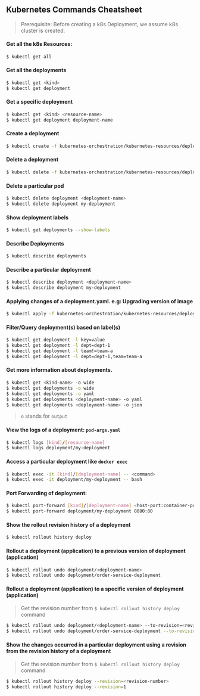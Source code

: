 ## Kubernetes Commands Cheatsheet

> Prerequisite: Before creating a k8s Deployment, we assume k8s cluster is created.

#### Get all the k8s Resources:
```bash
$ kubectl get all
```

#### Get all the deployments
```bash
$ kubectl get <kind>
$ kubectl get deployment
```

#### Get a specific deployment
```bash
$ kubectl get <kind> <resource-name>
$ kubectl get deployment deployment-name
```

#### Create a deployment
```bash
$ kubectl create -f kubernetes-orchestration/kubernetes-resources/deployment/simple-deployment.yaml
```

#### Delete a deployment
```bash
$ kubectl delete -f kubernetes-orchestration/kubernetes-resources/deployment/simple-deployment.yaml
```

#### Delete a particular pod
```bash
$ kubectl delete deployment <deployment-name>
$ kubectl delete deployment my-deployment
```

#### Show deployment labels
```bash
$ kubectl get deployments --show-labels
```

#### Describe Deployments
```bash
$ kubectl describe deployments
```

#### Describe a particular deployment
```bash
$ kubectl describe deployment <deployment-name>
$ kubectl describe deployment my-deployment
```

#### Applying changes of a deployment.yaml. e.g: Upgrading version of image
```bash
$ kubectl apply -f kubernetes-orchestration/kubernetes-resources/deployment/simple-deployment.yaml
```

#### Filter/Query deployment(s) based on label(s)
```bash
$ kubectl get deployment -l key=value
$ kubectl get deployment -l dept=dept-1
$ kubectl get deployment -l team!=team-a
$ kubectl get deployment -l dept=dept-1,team=team-a
```

#### Get more information about deployments.
```bash
$ kubectl get <kind-name> -o wide
$ kubectl get deployments -o wide
$ kubectl get deployments -o yaml
$ kubectl get deployments <deployment-name> -o yaml
$ kubectl get deployments <deployment-name> -o json
```
> `o` stands for `output`


#### View the logs of a deployment: `pod-args.yaml`
```bash
$ kubectl logs [kind]/[resource-name]
$ kubectl logs deployment/my-deployment
```

#### Access a particular deployment like `docker exec`
```bash
$ kubectl exec -it [kind]/[deployment-name] -- <command>
$ kubectl exec -it deployment/my-deployment -- bash
```

#### Port Forwarding of deployment:
```bash
$ kubectl port-forward [kind]/[deployment-name] <host-port:container-port>
$ kubectl port-forward deployment/my-deployment 8080:80
```

#### Show the rollout revision history of a deployment
```bash
$ kubectl rollout history deploy
```

#### Rollout a deployment (application) to a previous version of deployment (application)
```bash
$ kubectl rollout undo deployment/<deployment-name>
$ kubectl rollout undo deployment/order-service-deployment
```

#### Rollout a deployment (application) to a specific version of deployment (application)
> Get the revision number from `$ kubectl rollout history deploy` command
```bash
$ kubectl rollout undo deployment/<deployment-name> --to-revision=<revision-number>
$ kubectl rollout undo deployment/order-service-deployment --to-revision=5
```

#### Show the changes occurred in a particular deployment using a revision from the revision history of a deployment
> Get the revision number from `$ kubectl rollout history deploy` command
```bash
$ kubectl rollout history deploy --revision=<revision-number>
$ kubectl rollout history deploy --revision=1
```